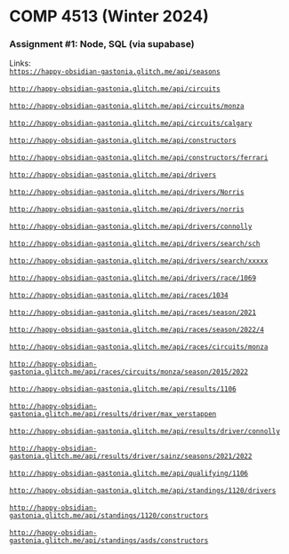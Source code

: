 # COMP 4513 (Winter 2024)

### Assignment #1: Node, SQL (via supabase)

Links: <br>
[`https://happy-obsidian-gastonia.glitch.me/api/seasons`](https://happy-obsidian-gastonia.glitch.me/api/seasons) <br><br>
[`http://happy-obsidian-gastonia.glitch.me/api/circuits`](http://happy-obsidian-gastonia.glitch.me/api/circuits) <br><br>
[`http://happy-obsidian-gastonia.glitch.me/api/circuits/monza`](http://happy-obsidian-gastonia.glitch.me/api/circuits/monza) <br><br>
[`http://happy-obsidian-gastonia.glitch.me/api/circuits/calgary`](http://happy-obsidian-gastonia.glitch.me/api/circuits/calgary) <br><br>
[`http://happy-obsidian-gastonia.glitch.me/api/constructors`](http://happy-obsidian-gastonia.glitch.me/api/constructors) <br><br>
[`http://happy-obsidian-gastonia.glitch.me/api/constructors/ferrari`](http://happy-obsidian-gastonia.glitch.me/api/constructors/ferrari) <br><br>
[`http://happy-obsidian-gastonia.glitch.me/api/drivers`](http://happy-obsidian-gastonia.glitch.me/api/drivers) <br><br>
[`http://happy-obsidian-gastonia.glitch.me/api/drivers/Norris`](http://happy-obsidian-gastonia.glitch.me/api/drivers/Norris) <br><br>
[`http://happy-obsidian-gastonia.glitch.me/api/drivers/norris`](http://happy-obsidian-gastonia.glitch.me/api/drivers/norris) <br><br>
[`http://happy-obsidian-gastonia.glitch.me/api/drivers/connolly`](http://happy-obsidian-gastonia.glitch.me/api/drivers/connolly) <br><br>
[`http://happy-obsidian-gastonia.glitch.me/api/drivers/search/sch`](http://happy-obsidian-gastonia.glitch.me/api/drivers/search/sch) <br><br>
[`http://happy-obsidian-gastonia.glitch.me/api/drivers/search/xxxxx`](http://happy-obsidian-gastonia.glitch.me/api/drivers/search/xxxxx) <br><br>
[`http://happy-obsidian-gastonia.glitch.me/api/drivers/race/1069`](http://happy-obsidian-gastonia.glitch.me/api/drivers/race/1069) <br><br>
[`http://happy-obsidian-gastonia.glitch.me/api/races/1034`](http://happy-obsidian-gastonia.glitch.me/api/races/1034) <br><br>
[`http://happy-obsidian-gastonia.glitch.me/api/races/season/2021`](http://happy-obsidian-gastonia.glitch.me/api/races/season/2021) <br><br>
[`http://happy-obsidian-gastonia.glitch.me/api/races/season/2022/4`](http://happy-obsidian-gastonia.glitch.me/api/races/season/2022/4) <br><br>
[`http://happy-obsidian-gastonia.glitch.me/api/races/circuits/monza`](http://happy-obsidian-gastonia.glitch.me/api/races/circuits/monza) <br><br>
[`http://happy-obsidian-gastonia.glitch.me/api/races/circuits/monza/season/2015/2022`](http://happy-obsidian-gastonia.glitch.me/api/races/circuits/monza/season/2015/2022) <br><br>
[`http://happy-obsidian-gastonia.glitch.me/api/results/1106`](http://happy-obsidian-gastonia.glitch.me/api/results/1106) <br><br>
[`http://happy-obsidian-gastonia.glitch.me/api/results/driver/max_verstappen`](http://happy-obsidian-gastonia.glitch.me/api/results/driver/max_verstappen) <br><br>
[`http://happy-obsidian-gastonia.glitch.me/api/results/driver/connolly`](http://happy-obsidian-gastonia.glitch.me/api/results/driver/connolly) <br><br>
[`http://happy-obsidian-gastonia.glitch.me/api/results/driver/sainz/seasons/2021/2022`](http://happy-obsidian-gastonia.glitch.me/api/results/driver/sainz/seasons/2021/2022) <br><br>
[`http://happy-obsidian-gastonia.glitch.me/api/qualifying/1106`](http://happy-obsidian-gastonia.glitch.me/api/qualifying/1106) <br><br>
[`http://happy-obsidian-gastonia.glitch.me/api/standings/1120/drivers`](http://happy-obsidian-gastonia.glitch.me/api/standings/1120/drivers) <br><br>
[`http://happy-obsidian-gastonia.glitch.me/api/standings/1120/constructors`](http://happy-obsidian-gastonia.glitch.me/api/standings/1120/constructors) <br><br>
[`http://happy-obsidian-gastonia.glitch.me/api/standings/asds/constructors`](http://happy-obsidian-gastonia.glitch.me/api/standings/asds/constructors) <br><br>
